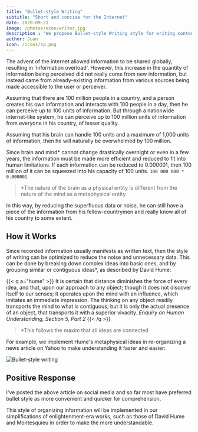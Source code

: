 ```yaml
---
title: "Bullet-style Writing"
subtitle: "Short and concise for the Internet"
date: 2020-09-21
image: /photos/econ/writer.jpg
description : "We propose Bullet-style Writing style for writing content that is better for the internet and SEO"
author: Juan
icon: /icons/sp.png
---
```



The advent of the internet allowed information to be shared globally, resulting in 'information overload'.  However, this increase in the quantity of information being perceived did not really come from new information, but instead came from already-existing information from various sources being made accessible to the user or perceiver.

Assuming that there are 100 million people in a country, and a person creates his own information and interacts with 100 people in a day, then he can perceive up to 100 units of information. But through a nationwide internet-like system, he can perceive up to 100 million units of information from everyone in his country, of lesser quality. 

Assuming that his brain can handle 100 units and a maximum of 1,000 units of information, then he will naturally be overwhelmed by 100 million. 

Since brain and mind* cannot change drastically overnight or even in a few years, the information must be made more efficient and reduced to fit into human limitations. If each information can be reduced to 0.000001, then 100 million of it can be squeezed into his capacity of 100 units. `100 000 000 * 0.000001`

> *The nature of the brain as a physical entity is different from the nature of the mind as a metaphysical entity

In this way, by reducing the superfluous data or noise, he can still have a piece of the information from his fellow-countrymen and really know all of his country to some extent.
<!-- or be grouped into 100 or 1,000 units, then at maximum capacity, the person can still accommodate all the info from his countrymen. -->


## How it Works

Since recorded information usually manifests as written text, then the style of writing can be optimized to reduce the noise and unnecessary data. This can be done by breaking down complex ideas into basic ones, and by grouping similar or contiguous ideas*, as described by David Hume:


{{< q a="hume" >}}
It is certain that distance diminishes the force of every idea, and that, upon our approach to any object; though it does not discover itself to our senses; it operates upon the mind with an influence, which imitates an immediate impression. The thinking on any object readily transports the mind to what is contiguous; but it is only the actual presence of an object, that transports it with a superior vivacity.
<cite>Enquiry on Human Understanding, Section 5, Part 2</cite>
{{< /q >}}


> *This follows the maxim that all ideas are connected
    
For example, we implement Hume's metaphysical ideas in re-organizing a news article on Yahoo to make understanding it faster and easier:

<!-- (http://news.yahoo.com/reports-japans-abe-air-plan-5-trillion-economy-070750877.html) -->

![Bullet-style writing](https://socioecons.files.wordpress.com/2015/09/bulletstyle-new-page-2.png)



## Positive Response

I've posted the above article on social media and so far most have preferred bullet style as more convenient and quicker for comprehension. 

This style of organizing information will be implemented in our simplifications of enlightenment-era works, such as those of David Hume and Montesquieu in order to make the more understandable.
  